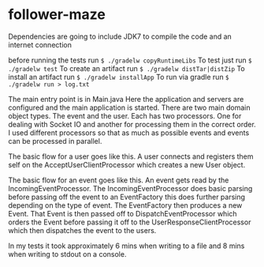 # follower-maze
Dependencies are going to include JDK7 to compile the code and an internet connection

before running the tests run `$ ./gradelw copyRuntimeLibs`
To test just run `$ ./gradelw test`
To create an artifact run `$ ./gradelw distTar|distZip`
To install an artifact run `$ ./gradelw installApp`
To run via gradle run `$ ./gradelw run > log.txt`

The main entry point is in Main.java
Here the application and servers are configured and the main application is started.
There are two main domain object types. The event and the user.
Each has two processors. One for dealing with Socket IO and another for processing them in the correct order.
I used different processors so that as much as possible events and events can be processed in parallel.

The basic flow for a user goes like this. A user connects and registers them self on the AcceptUserClientProcessor which
creates a new User object.

The basic flow for an event goes like this. An event gets read by the IncomingEventProcessor. The IncomingEventProcessor
does basic parsing before passing off the event to an EventFactory this does further parsing depending on the type of
event. The EventFactory then produces a new Event. That Event is then passed off to DispatchEventProcessor which orders
the Event before passing it off to the UserResponseClientProcessor which then dispatches the event to the users.


In my tests it took approximately 6 mins when writing to a file and 8 mins when writing to stdout on a console.